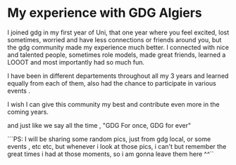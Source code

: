 # My experience with GDG Algiers

I joined gdg in my first year of Uni, that one year where you feel excited, lost sometimes, worried and have less connections or friends around you, but the gdg community made my experience much better. I connected with nice and talented people, sometimes role models, made great friends, learned a LOOOT and most importantly had so much fun.

I have been in different departements throughout all my 3 years and learned equally from each of them, also had the chance to participate in various events . 

I wish I can give this community my best and contribute even more in the coming years.

and just like we say all the time , "GDG For once, GDG for ever"
 
```PS: I will be sharing some random pics, just from gdg local, or some events , etc etc, but whenever i look at those pics, i can't but remember the great times i had at those moments, so i am gonna leave them here ^^``
